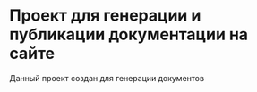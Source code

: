 # Проект для генерации и публикации документации на сайте

Данный проект создан для генерации документов 
